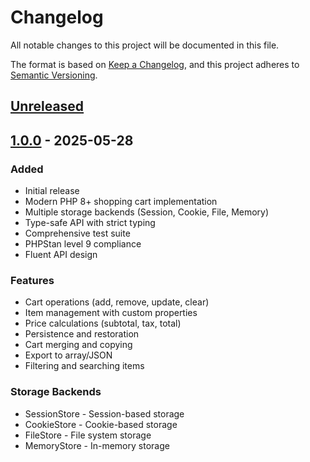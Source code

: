# Changelog

All notable changes to this project will be documented in this file.

The format is based on [Keep a Changelog](https://keepachangelog.com/en/1.0.0/),
and this project adheres to [Semantic Versioning](https://semver.org/spec/v2.0.0.html).

## [Unreleased]

## [1.0.0] - 2025-05-28

### Added
- Initial release
- Modern PHP 8+ shopping cart implementation
- Multiple storage backends (Session, Cookie, File, Memory)
- Type-safe API with strict typing
- Comprehensive test suite
- PHPStan level 9 compliance
- Fluent API design

### Features
- Cart operations (add, remove, update, clear)
- Item management with custom properties
- Price calculations (subtotal, tax, total)
- Persistence and restoration
- Cart merging and copying
- Export to array/JSON
- Filtering and searching items

### Storage Backends
- SessionStore - Session-based storage
- CookieStore - Cookie-based storage
- FileStore - File system storage
- MemoryStore - In-memory storage

[Unreleased]: https://github.com/vendor/modern-cart/compare/v1.0.0...HEAD
[1.0.0]: https://github.com/vendor/modern-cart/releases/tag/v1.0.0
